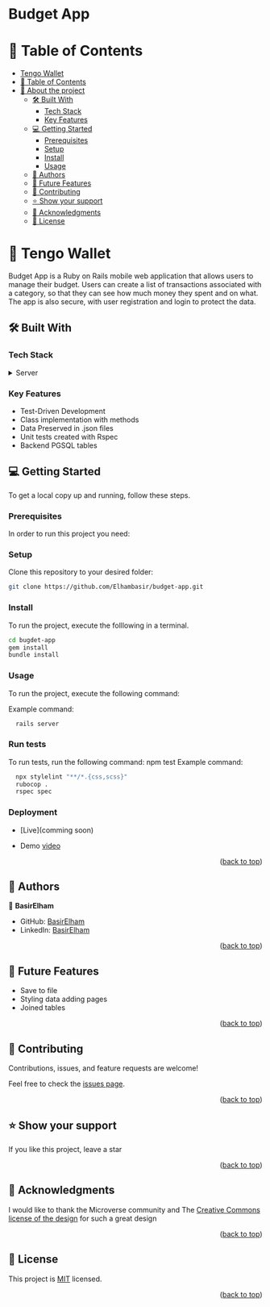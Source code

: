 # Budget App
<!-- TABLE OF CONTENTS -->

# 📗 Table of Contents

- [Tengo Wallet](#Tengo-Wallet)
- [📗 Table of Contents](#-table-of-contents)
- [📖 About the project ](#about-project)
  - [🛠 Built With ](#-built-with-)
    - [Tech Stack ](#tech-stack-)
    - [Key Features ](#key-features-)
  - [💻 Getting Started ](#-getting-started-)
    - [Prerequisites](#prerequisites)
    - [Setup](#setup)
    - [Install](#install)
    - [Usage](#usage)
  - [👥 Authors ](#-authors-)
  - [🔭 Future Features ](#-future-features-)
  - [🤝 Contributing ](#-contributing-)
  - [⭐️ Show your support ](#️-show-your-support-)
  - [🙏 Acknowledgments ](#-acknowledgments-)
  - [📝 License ](#-license-)

<!-- PROJECT DESCRIPTION -->

# 📖 Tengo Wallet <a name="about-project"></a>

Budget App is a Ruby on Rails mobile web application that allows users to manage their budget. Users can create a list of transactions associated with a category, so that they can see how much money they spent and on what. The app is also secure, with user registration and login to protect the data.

## 🛠 Built With <a name="built-with"></a>

### Tech Stack <a name="tech-stack"></a>

<details>
<summary>Server</summary>
  <ul>
    <li>Ruby</li>
    <li>Rails</li>
    <li>PostgreSQL</li>
  </ul>
</details>

<!-- Features -->

### Key Features <a name="key-features"></a>

- Test-Driven Development
- Class implementation with methods
- Data Preserved in .json files
- Unit tests created with Rspec
- Backend PGSQL tables


<!-- GETTING STARTED -->

## 💻 Getting Started <a name="getting-started"></a>

To get a local copy up and running, follow these steps.

### Prerequisites

In order to run this project you need:

### Setup

Clone this repository to your desired folder:

```sh
git clone https://github.com/Elhambasir/budget-app.git

```

### Install

To run the project, execute the folllowing in a terminal.

```sh
cd bugdet-app
gem install
bundle install
```

### Usage

To run the project, execute the following command:


Example command:

```sh
  rails server
```


### Run tests
To run tests, run the following command:
npm test
Example command:
```sh
  npx stylelint "**/*.{css,scss}"
  rubocop .
  rspec spec
```
### Deployment <a name="deployment"></a>

- [Live](comming soon)

- Demo [video](https://www.loom.com/share/a0dd5f383ad241f3a3e7681e60fb4350?sid=eb746e2f-4ce6-468e-9a54-dcc78763c837)
<p align="right">(<a href="#readme-top">back to top</a>)</p>

<!-- AUTHORS -->

## 👥 Authors <a name="authors"></a>


👤 **BasirElham**

- GitHub: [BasirElham](https://github.com/Elhambasir)
- LinkedIn: [BasirElham](https://www.linkedin.com/in/basirelhamahmadi)

<p align="right">(<a href="#readme-top">back to top</a>)</p>

<!-- FUTURE FEATURES -->

## 🔭 Future Features <a name="future-features"></a>

- Save to file
- Styling data adding pages
- Joined tables


<p align="right">(<a href="#readme-top">back to top</a>)</p>

<!-- CONTRIBUTING -->

## 🤝 Contributing <a name="contributing"></a>

Contributions, issues, and feature requests are welcome!

Feel free to check the [issues page](https://github.com/Elhambasir/budget-app/issues/).

<p align="right">(<a href="#readme-top">back to top</a>)</p>

<!-- SUPPORT -->

## ⭐️ Show your support <a name="support"></a>

If you like this project, leave a star

<p align="right">(<a href="#readme-top">back to top</a>)</p>

<!-- ACKNOWLEDGEMENTS -->

## 🙏 Acknowledgments <a name="acknowledgements"></a>

I would like to thank the Microverse community and The [Creative Commons license of the design](https://creativecommons.org/licenses/by-nc/4.0/) for such a great design


<p align="right">(<a href="#readme-top">back to top</a>)</p>

<!-- FAQ (optional) -->

<!-- LICENSE -->

## 📝 License <a name="license"></a>

This project is [MIT](./LICENSE) licensed.

<p align="right">(<a href="#readme-top">back to top</a>)</p>
